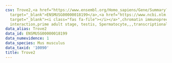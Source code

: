 ```yaml
---
csv: Trove2,<a href="https://www.ensembl.org/Homo_sapiens/Gene/Summary?db=core;g=ENSMUSG00000018199"
  target="_blank">ENSMUSG00000018199</a>,<a href="https://www.ncbi.nlm.nih.gov/pubmed/25450459"
  target="_blank"><i class="fas fa-file"></i></a>",chromatin immunoprecipitation assay,direct
  interaction,prime adult stage, testis, Spermatocyte,,,transcriptional regulation,
data_alias: Trove2
data_id: ENSMUSG00000018199
data_numevidence: 1
data_species: Mus musculus
data_taxid: '10090'
title: Trove2
---
```

